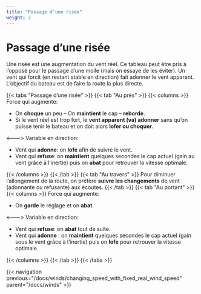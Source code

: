 ```yaml
---
title: "Passage d’une risée"
weight: 3
---
```

# Passage d’une risée

Une risée est une augmentation du vent réel. Ce tableau peut être pris à l’opposé pour le passage d’une molle (mais on essaye de les éviter). Un vent qui forcit (en restant stable en direction) fait adonner le vent apparent. L’objectif du bateau est de faire la route la plus directe.

{{< tabs "Passage d’une risée" >}}
{{< tab "Au près" >}}
{{< columns >}}
Force qui augmente:

* On **choque** un peu – On **maintient** le cap – **reborde**.
* Si le vent réel est trop fort, le **vent apparent (va) adonner** sans qu’on puisse tenir le bateau et on doit alors **lofer ou choquer**.

<--->
Variable en direction:

* Vent qui **adonne**: on **lofe** afin de suivre le vent.
* Vent qui **refuse**: on **maintient** quelques secondes le cap actuel (gain au vent grâce à l’inertie) puis on **abat** pour retrouver la vitesse optimale.

{{< /columns >}}
{{< /tab >}}
{{< tab "Au travers" >}}
Pour diminuer l’allongement de la route, on préfère **suivre les changements** de vent (adonnante ou refusante) aux écoutes.
{{< /tab >}}
{{< tab "Au portant" >}}
{{< columns >}}
Force qui augmente:

* On **garde** le réglage et on **abat**.

<--->
Variable en direction:

* Vent qui **refuse**: on **abat** tout de suite.
* Vent qui **adonne** : on **maintient** quelques secondes le cap actuel (gain sous le vent grâce à l’inertie) puis on **lofe** pour retrouver la vitesse optimale.

{{< /columns >}}
{{< /tab >}}
{{< /tabs >}}

{{< navigation previous="/docs/winds/changing_speed_with_fixed_real_wind_speed" parent="/docs/winds" >}}
